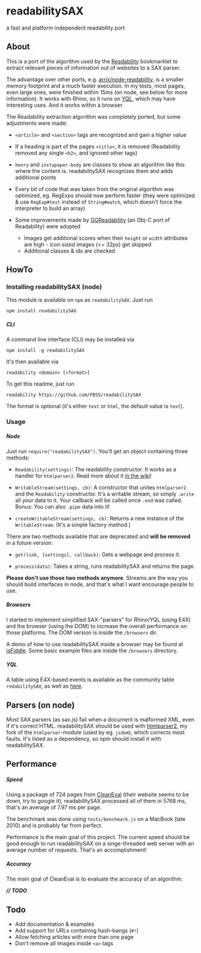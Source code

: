 # readabilitySAX
a fast and platform independent readability port

## About
This is a port of the algorithm used by the [Readability](http://code.google.com/p/arc90labs-readability/) bookmarklet to extract relevant pieces of information out of websites to a SAX parser.

The advantage over other ports, e.g. [arrix/node-readability](https://github.com/arrix/node-readability), is a smaller memory footprint and a much faster execution. In my tests, most pages, even large ones, were finished within 15ms (on node, see below for more information). It works with Rhino, so it runs on [YQL](http://developer.yahoo.com/yql "Yahoo! Query Language"), which may have interesting uses. And it works within a browser.

The Readability extraction algorithm was completely ported, but some adjustments were made:

* `<article>` and `<section>` tags are recognized and gain a higher value

* If a heading is part of the pages `<title>`, it is removed (Readability removed any single `<h2>`, and ignored other tags)

* `henry` and `instapaper-body` are classes to show an algorithm like this where the content is. readabilitySAX recognizes them and adds additional points

* Every bit of code that was taken from the original algorithm was optimized, eg. RegExps should now perform faster (they were optimized & use `RegExp#test` instead of `String#match`, which doesn't force the interpreter to build an array)

* Some improvements made by [GGReadability](https://github.com/curthard89/COCOA-Stuff/tree/master/GGReadability) (an Obj-C port of Readability) were adopted
    * Images get additional scores when their `height` or `width` attributes are high - icon sized images (<= 32px) get skipped
    * Additional classes & ids are checked

## HowTo
### Installing readabilitySAX (node)
This module is available on `npm` as `readabilitySAX`. Just run 

    npm install readabilitySAX

##### CLI
A command line interface (CLI) may be installed via

    npm install -g readabilitySAX

It's then available via

    readability <domain> [<format>]

To get this readme, just run

    readability https://github.com/FB55/readabilitySAX

The format is optional (it's either `text` or `html`, the default value is `text`).

### Usage
##### Node
Just run `require("readabilitySAX")`. You'll get an object containing three methods:

* `Readability(settings)`: The readability constructor. It works as a handler for `htmlparser2`. Read more about it [in the wiki](https://github.com/FB55/readabilitySAX/wiki/The-Readability-constructor)!

* `WritableStream(settings, cb)`: A constructor that unites `htmlparser2` and the `Readability` constructor. It's a writable stream, so simply `.write` all your data to it. Your callback will be called once `.end` was called. Bonus: You can also `.pipe` data into it!

* `createWritableStream(settings, cb)`: Returns a new instance of the `WritableStream`. (It's a simple factory method.)

There are two methods available that are deprecated and __will be removed__ in a future version:

* `get(link, [settings], callback)`: Gets a webpage and process it.

* `process(data)`: Takes a string, runs readabilitySAX and returns the page.

__Please don't use those two methods anymore__. Streams are the way you should build interfaces in node, and that's what I want encourage people to use.

##### Browsers

I started to implement simplified SAX-"parsers" for Rhino/YQL (using E4X) and the browser (using the DOM) to increase the overall performance on those platforms. The DOM version is inside the `/browsers` dir.

A demo of how to use readabilitySAX inside a browser may be found at [jsFiddle](http://jsfiddle.net/pXqYR/embedded/). Some basic example files are inside the `/browsers` directory.

##### YQL

A table using E4X-based events is available as the community table `redabilitySAX`, as well as [here](https://github.com/FB55/yql-tables/tree/master/readabilitySAX).

## Parsers (on node)
Most SAX parsers (as sax.js) fail when a document is malformed XML, even if it's correct HTML. readabilitySAX should be used with [htmlparser2](http://npm.im/htmlparser2), my fork of the `htmlparser`-module (used by eg. `jsdom`), which corrects most faults. It's listed as a dependency, so npm should install it with readabilitySAX.

## Performance

##### Speed
Using a package of 724 pages from [CleanEval](http://cleaneval.sigwac.org.uk) (their website seems to be down, try to google it), readabilitySAX processed all of them in 5768 ms, that's an average of 7.97 ms per page.

The benchmark was done using `tests/benchmark.js` on a MacBook (late 2010) and is probably far from perfect.

Performance is the main goal of this project. The current speed should be good enough to run readabilitySAX on a singe-threaded web server with an average number of requests. That's an accomplishment!

##### Accuracy
The main goal of CleanEval is to evaluate the accuracy of an algorithm.

___// TODO___

## Todo

- Add documentation & examples
- Add support for URLs containing hash-bangs (`#!`)
- Allow fetching articles with more than one page
- Don't remove all images inside `<a>` tags
